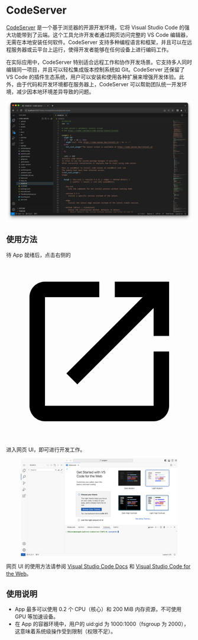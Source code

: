 # CodeServer

<a target="_blank" rel="noopener noreferrer" href="https://github.com/coder/code-server">CodeServer</a> 是一个基于浏览器的开源开发环境，它将 Visual Studio Code 的强大功能带到了云端。这个工具允许开发者通过网页访问完整的 VS Code 编辑器，无需在本地安装任何软件。CodeServer 支持多种编程语言和框架，并且可以在远程服务器或云平台上运行，使得开发者能够在任何设备上进行编码工作。

在实际应用中，CodeServer 特别适合远程工作和协作开发场景。它支持多人同时编辑同一项目，并且可以轻松集成版本控制系统如 Git。CodeServer 还保留了 VS Code 的插件生态系统，用户可以安装和使用各种扩展来增强开发体验。此外，由于代码和开发环境都在服务器上，CodeServer 可以帮助团队统一开发环境，减少因本地环境差异导致的问题。

![](../assets/app/codeserver/codeserver-official.png)

## 使用方法

待 App 就绪后，点击右侧的 <span class="twemoji"><svg class="MuiSvgIcon-root MuiSvgIcon-colorPrimary MuiSvgIcon-fontSizeMedium css-jxtyyz" focusable="false" aria-hidden="true" viewBox="0 0 24 24" data-testid="OpenInNewIcon"><path d="M19 19H5V5h7V3H5c-1.11 0-2 .9-2 2v14c0 1.1.89 2 2 2h14c1.1 0 2-.9 2-2v-7h-2zM14 3v2h3.59l-9.83 9.83 1.41 1.41L19 6.41V10h2V3z"></path></svg></span> 进入网页 UI，即可进行开发工作。

<figure class="screenshot">
  <img alt="codeserver" src="../assets/app/codeserver/codeserver.png" />
</figure>

网页 UI 的使用方法请参阅 [Visual Studio Code Docs](https://code.visualstudio.com/docs) 和 [Visual Studio Code for the Web](https://code.visualstudio.com/docs/editor/vscode-web)。

## 使用说明

* App 最多可以使用 0.2 个 CPU（核心）和 200 MiB 内存资源，不可使用 GPU 等加速设备。
* 在 App 的容器环境中，用户的 uid:gid 为 1000:1000（fsgroup 为 2000），这意味着系统级操作受到限制（权限不足）。
